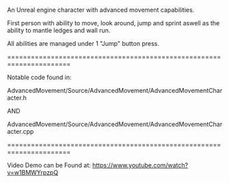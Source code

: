 An Unreal engine character with advanced movement capabilities. 

First person with ability to move, look around, jump and sprint
aswell as the ability to mantle ledges and wall run.

All abilities are managed under 1 "Jump" button press.

======================================================================

Notable code found in:

AdvancedMovement/Source/AdvancedMovement/AdvancedMovementCharacter.h

AND

AdvancedMovement/Source/AdvancedMovement/AdvancedMovementCharacter.cpp

======================================================================

Video Demo can be Found at:
https://www.youtube.com/watch?v=w1BMWYrpzpQ



